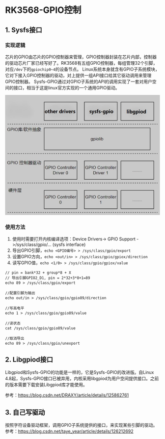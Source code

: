 # RK3568-GPIO控制

## 1. Sysfs接口

### 实现逻辑

芯片的GPIO由芯片的GPIO控制器来管理，GPIO控制器封装在芯片内部，控制器的驱动芯片厂家已经写好了。RK3568有五组GPIO控制器，每组管理32个引脚，对应`/dev`下的`gpiochip0~4`的设备节点。
Linux系统本身就含有GPIO子系统模块，它对下接入GPIO控制器的驱动，对上提供一组API接口给其它驱动调用来管理GPIO控制器。
Sysfs-GPIO通过对GPIO子系统的API的调用实现了一套对用户空间的接口，相当于这是linux官方实现的一个通用GPIO驱动。

![Alt text](RK3568-GPIO控制.assets/gpio.jpg)

### 使用方法

1. 使用时需要打开内核编译选项：Device Drivers-> GPIO Support ->/sys/class/gpio/… (sysfs interface)
2. 导出GPIO引脚，`echo <GPIO编号> > /sys/class/gpio/export`
3. 设置GPIO方向，`echo <out/in> > /sys/class/gpio/gpiox/direction`
4. 读写GPIO值，`echo <1/0> > /sys/class/gpio/gpiox/value`

```shell
// pin = bank*32 + group*8 + X 
// 导出引脚GPIO2_D1, pin = 2*32+3*8+1=89
echo 89 > /sys/class/gpio/export

//配置引脚为输出
echo out/in > /sys/class/gpio/gpio89/direction

//写高电平
echo 1 > /sys/class/gpio/gpio89/value

//读状态
cat /sys/class/gpio/gpio89/value

//取消导出
echo 89 > /sys/class/gpio/unexport
```

## 2. Libgpiod接口

Libgpiod和Sysfs-GPIO的功能是一样的，它是Sysfs-GPIO的改进版。自Linux 4.8起，Sysfs-GPIO接口已被弃用，内核采用libgpiod为用户空间提供接口。之前的版本需要下载安装Libgpiod库才能使用。

参考：<https://blog.csdn.net/DRAXY/article/details/125862761>

## 3. 自己写驱动

按照字符设备驱动框架，调用GPIO子系统提供的接口，来实现某些引脚的驱动。
参考：<https://blog.csdn.net/taye_year/article/details/126212692>
